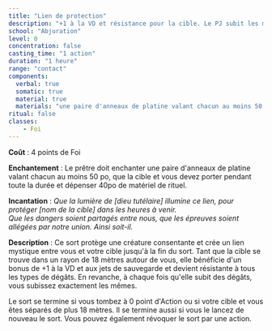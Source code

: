 ```yaml
---
title: "Lien de protection"
description: "+1 à la VD et résistance pour la cible. Le PJ subit les mêmes dégâts."
school: "Abjuration"
level: 0
concentration: false
casting_time: "1 action"
duration: "1 heure"
range: "contact"
components:
  verbal: true
  somatic: true
  material: true
  materials: "une paire d'anneaux de platine valant chacun au moins 50  po, que la cible et vous devez porter pendant toute la durée"
ritual: false
classes:
    - Foi
---
```

**Coût** : 4 points de Foi  

**Enchantement** : Le prêtre doit enchanter une paire d'anneaux de platine valant chacun au moins 50  po, que la cible et vous devez porter pendant toute la durée et dépenser 40po de matériel de rituel.  

**Incantation** : *Que la lumière de [dieu tutélaire] illumine ce lien, pour protéger [nom de la cible] dans les heures à venir.*    
*Que les dangers soient partagés entre nous, que les épreuves soient allégées par notre union.*    *Ainsi soit-il.*    

**Description** : Ce sort protège une créature consentante et crée un lien mystique entre vous et votre cible jusqu'à la fin du sort. Tant que la cible se trouve dans un rayon de 18 mètres autour de vous, elle bénéficie d'un bonus de +1 à la VD et aux jets de sauvegarde et devient résistante à tous les types de dégâts. En revanche, à chaque fois qu'elle subit des dégâts, vous subissez exactement les mêmes.

Le sort se termine si vous tombez à 0 point d'Action ou si votre cible et vous êtes séparés de plus 18 mètres. Il se termine aussi si vous le lancez de nouveau le sort. Vous pouvez également révoquer le sort par une action.
